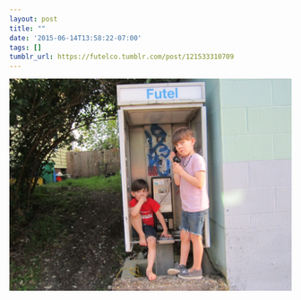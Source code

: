 ```yaml
---
layout: post
title: ""
date: '2015-06-14T13:58:22-07:00'
tags: []
tumblr_url: https://futelco.tumblr.com/post/121533310709
---
```

 ![](/images/blog/tumblr_npycxaNbJM1th5ccio1_1280.jpg)  
